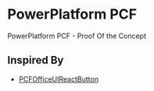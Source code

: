 # PowerPlatform PCF

PowerPlatform PCF - Proof Of the Concept

## Inspired By

* [PCFOfficeUIReactButton](https://github.com/Ramakrishnan24689/PCFOfficeUIReactButton*)